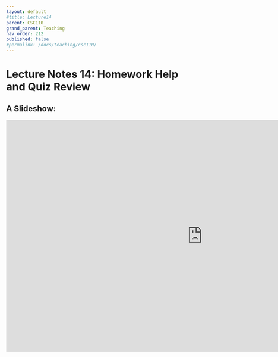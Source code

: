 ```yaml
---
layout: default
#title: Lecture14
parent: CSC110
grand_parent: Teaching
nav_order: 212
published: false
#permalink: /docs/teaching/csc110/
---  
```

  

Lecture Notes 14: Homework Help and Quiz Review
===========================================



A Slideshow:
---------------

<iframe src="https://docs.google.com/presentation/d/1ootRzEpmFjV6qTlvMvAbL5CaCLLFZa0PzWWSjHdWnN0/embed?start=false&loop=false&delayms=60000" frameborder="0" width="1055" height="623" allowfullscreen="true" mozallowfullscreen="true" webkitallowfullscreen="true"></iframe>

